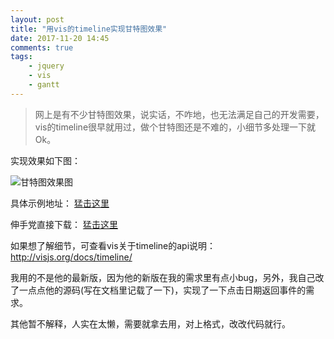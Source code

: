 ```yaml
---
layout: post
title: "用vis的timeline实现甘特图效果"
date: 2017-11-20 14:45
comments: true
tags:
	- jquery
	- vis
	- gantt
---
```


> 网上是有不少甘特图效果，说实话，不咋地，也无法满足自己的开发需要，vis的timeline很早就用过，做个甘特图还是不难的，小细节多处理一下就Ok。

实现效果如下图：

![甘特图效果图](/images/20171120-gantt.png)

具体示例地址： [猛击这里](/my/gantt/index.html)

伸手党直接下载： [猛击这里](/my/gantt/gantt.zip)

如果想了解细节，可查看vis关于timeline的api说明： http://visjs.org/docs/timeline/

我用的不是他的最新版，因为他的新版在我的需求里有点小bug，另外，我自己改了一点点他的源码(写在文档里记载了一下)，实现了一下点击日期返回事件的需求。

其他暂不解释，人实在太懒，需要就拿去用，对上格式，改改代码就行。